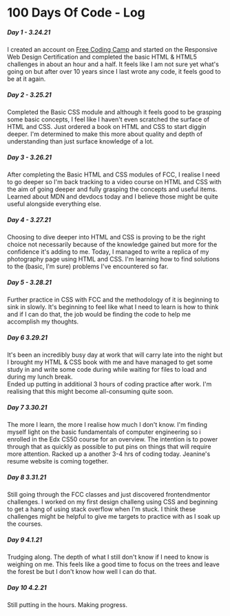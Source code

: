 # 100 Days Of Code - Log

    

<p>
<h5> Day 1 - 3.24.21 </h5>
 I created an account on <a href="http://freecodingcamp.org"> Free Coding Camp</a> and started on the Responsive Web Design Certification and completed the basic HTML & HTML5 challenges in about an hour and a half. It feels like I am not sure yet what's going on but after over 10 years since I last wrote any code, it feels good to be at it again. 
  </p>

<h5> Day 2 - 3.25.21</h5>
<p> Completed the Basic CSS module and although it feels good to be grasping some basic concepts, I feel like I haven't even scratched the surface of HTML and CSS. Just ordered a book on HTML and CSS to start diggin deeper. I'm determined to make this more about quality and depth of understanding than just surface knowledge of a lot. 
  </p>
  <p>
<h5> Day 3 - 3.26.21</h5>
 After completing the Basic HTML and CSS modules of FCC, I realise I need to go deeper so I'm back tracking to a video course on HTML and CSS with the aim of going deeper and fully grasping the concepts and useful items. Learned about MDN and devdocs today and I believe those might be quite useful alongside everything else.  
</p>

<p>
    <h5> Day 4 - 3.27.21</h5>
    Choosing to dive deeper into HTML and CSS is proving to be the right choice not necessarily because of the knowledge gained but more for the confidence it's adding to me. Today, I managed to write a replica of my photography page using HTML and CSS. I'm learning how to find solutions to the (basic, I'm sure) problems I've encountered so far.  
    </p> 
    <p>
    <h5> Day 5 - 3.28.21</h5>
    Further practice in CSS with FCC and the methodology of it is beginning to sink in slowly. It's beginning to feel like what I need to learn is
    how to think and if I can do that, the job would be finding the code to help me accomplish my thoughts.
    </p>

<p>
    <h5>Day 6 3.29.21 </h5>
    It's been an incredibly busy day at work that will carry late into the night but I brought my HTML & CSS book with me and have managed to get some study in and write some code during while waiting for files to load and during my lunch break. <br>
    Ended up putting in additional 3 hours of coding practice after work. I'm realising that this might become all-consuming quite soon.  
</p>

<p>
   <h5>Day 7 3.30.21 </h5>
   The more I learn, the more I realise how much I don't know. I'm finding myself light on the basic fundamentals of computer engineering so i enrolled in the Edx CS50 course for an overview. The intention is to power through that as quickly as possible to put pins on things that will require more attention. Racked up a another 3-4 hrs of coding today. Jeanine's resume website is coming together.
   </p>
   
   <p>
   <h5>Day 8 3.31.21 </h5>
   Still going through the FCC classes and just discovered frontendmentor challenges. I worked on my first design challeng using CSS and beginning to get a hang of using stack overflow when I'm stuck. I think these challenges might be helpful to give me targets to practice with as I soak up the courses. 
   </p>
   
   <p>
   <h5>Day 9 4.1.21 </h5>
  Trudging along. The depth of what I still don't know if I need to know is weighing on me. This feels like a good time to focus on the trees and leave the forest be but I don't know how well I can do that. 
   </p>
   
   <p>
   <h5>Day 10 4.2.21 </h5>
   Still putting in the hours. Making progress. 
   </p>
   


